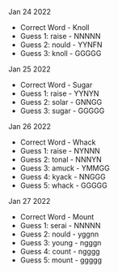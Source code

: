 Jan 24 2022
- Correct Word - Knoll
- Guess 1: raise - NNNNN
- Guess 2: nould - YYNFN
- Guess 3: knoll - GGGGG

Jan 25 2022
- Correct Word - Sugar
- Guess 1: raise - YYNYN
- Guess 2: solar - GNNGG
- Guess 3: sugar - GGGGG

Jan 26 2022
- Correct Word - Whack
- Guess 1: raise - NYNNN
- Guess 2: tonal - NNNYN
- Guess 3: amuck - YMMGG
- Guess 4: kyack - NNGGG
- Guess 5: whack - GGGGG

Jan 27 2022
- Correct Word - Mount
- Guess 1: serai - NNNNN
- Guess 2: nould - yggnn
- Guess 3: young - ngggn
- Guess 4: count - ngggg
- Guess 5: mount - ggggg
